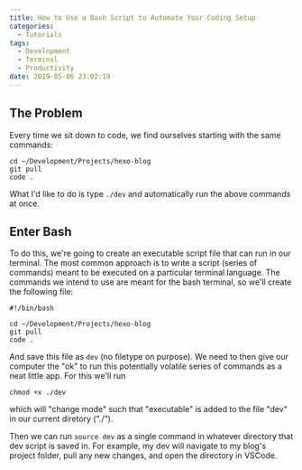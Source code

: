 ```yaml
---
title: How to Use a Bash Script to Automate Your Coding Setup
categories:
  - Tutorials
tags:
  - Development
  - Terminal
  - Productivity
date: 2019-05-06 23:02:19
---
```


## The Problem

Every time we sit down to code, we find ourselves starting with the same commands:

```
cd ~/Development/Projects/hexo-blog
git pull
code .
```

What I'd like to do is type `./dev` and automatically run the above commands at once. 

## Enter Bash

To do this, we're going to create an executable script file that can run in our terminal. The most common approach
is to write a script (series of commands) meant to be executed on a particular terminal language. The commands we intend to use are meant for the bash terminal, so we'll create the following file:

```
#!/bin/bash

cd ~/Development/Projects/hexo-blog
git pull
code .
```

And save this file as `dev` (no filetype on purpose). We need to then give our computer the "ok" to run this potentially volatile series of commands as a neat little app. For this we'll run 

```
chmod +x ./dev
```

which will "change mode" such that "executable" is added to the file "dev" in our current diretory ("./").

Then we can run `source dev` as a single command in whatever directory that dev script is saved in. For example, my dev will navigate to my blog's project folder, pull any new changes, and open the directory in VSCode. 

